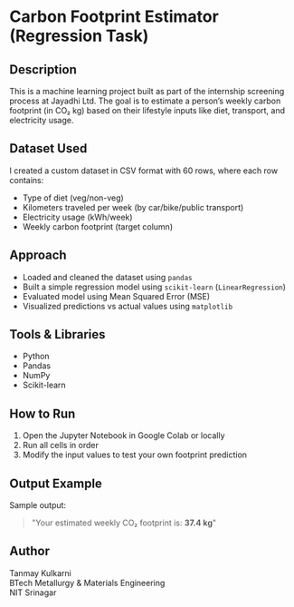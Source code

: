 # Carbon Footprint Estimator (Regression Task)

##  Description
This is a machine learning project built as part of the internship screening process at Jayadhi Ltd. The goal is to estimate a person’s weekly carbon footprint (in CO₂ kg) based on their lifestyle inputs like diet, transport, and electricity usage.

##  Dataset Used
I created a custom dataset in CSV format with 60 rows, where each row contains:
- Type of diet (veg/non-veg)
- Kilometers traveled per week (by car/bike/public transport)
- Electricity usage (kWh/week)
- Weekly carbon footprint (target column)

##  Approach
- Loaded and cleaned the dataset using `pandas`
- Built a simple regression model using `scikit-learn` (`LinearRegression`)
- Evaluated model using Mean Squared Error (MSE)
- Visualized predictions vs actual values using `matplotlib`

##  Tools & Libraries
- Python
- Pandas
- NumPy
- Scikit-learn


##  How to Run
1. Open the Jupyter Notebook in Google Colab or locally
2. Run all cells in order
3. Modify the input values to test your own footprint prediction

##  Output Example
Sample output:  
> "Your estimated weekly CO₂ footprint is: **37.4 kg**"

##  Author
Tanmay Kulkarni  
BTech Metallurgy & Materials Engineering  
NIT Srinagar
